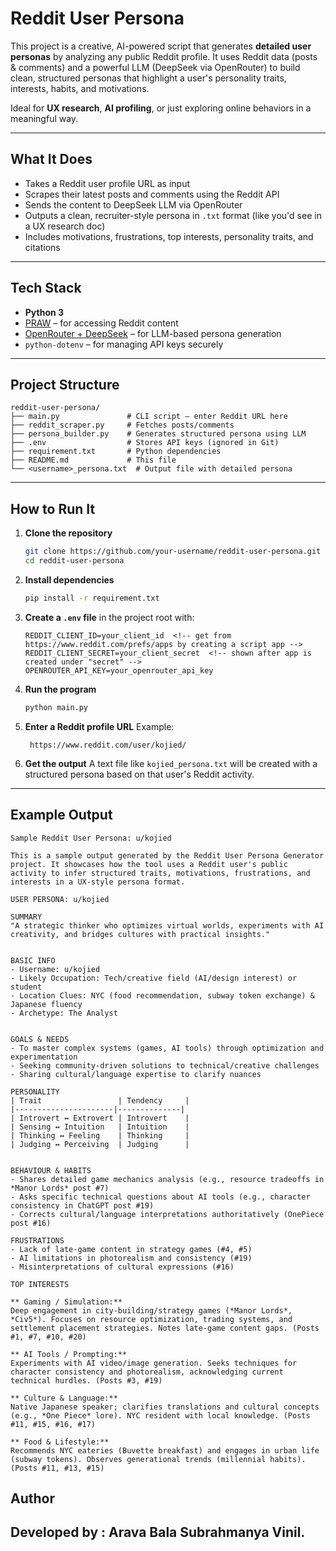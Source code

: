 #  Reddit User Persona 

This project is a creative, AI-powered script that generates **detailed user personas** by analyzing any public Reddit profile. It uses Reddit data (posts & comments) and a powerful LLM (DeepSeek via OpenRouter) to build clean, structured personas that highlight a user's personality traits, interests, habits, and motivations.

Ideal for **UX research**, **AI profiling**, or just exploring online behaviors in a meaningful way.

---

##  What It Does

-  Takes a Reddit user profile URL as input  
-  Scrapes their latest posts and comments using the Reddit API  
-  Sends the content to DeepSeek LLM via OpenRouter  
-  Outputs a clean, recruiter-style persona in `.txt` format (like you'd see in a UX research doc)  
-  Includes motivations, frustrations, top interests, personality traits, and citations

---

##  Tech Stack

- **Python 3**
- [PRAW](https://praw.readthedocs.io/) – for accessing Reddit content
- [OpenRouter + DeepSeek](https://openrouter.ai) – for LLM-based persona generation
- `python-dotenv` – for managing API keys securely

---

##  Project Structure

```
reddit-user-persona/
├── main.py               # CLI script – enter Reddit URL here
├── reddit_scraper.py     # Fetches posts/comments
├── persona_builder.py    # Generates structured persona using LLM
├── .env                  # Stores API keys (ignored in Git)
├── requirement.txt       # Python dependencies
├── README.md             # This file 
└── <username>_persona.txt  # Output file with detailed persona
```

---

##  How to Run It

1. **Clone the repository**
   ```bash
   git clone https://github.com/your-username/reddit-user-persona.git
   cd reddit-user-persona
   ```

2. **Install dependencies**
   ```bash
   pip install -r requirement.txt
   ```

3. **Create a `.env` file** in the project root with:
   ```env
   REDDIT_CLIENT_ID=your_client_id  <!-- get from https://www.reddit.com/prefs/apps by creating a script app -->
   REDDIT_CLIENT_SECRET=your_client_secret  <!-- shown after app is created under "secret" -->
   OPENROUTER_API_KEY=your_openrouter_api_key
   ```

4. **Run the program**
   ```bash
   python main.py
   ```

5. **Enter a Reddit profile URL**
   Example:
   ```
    https://www.reddit.com/user/kojied/
   ```

6. **Get the output**
   A text file like `kojied_persona.txt` will be created with a structured persona based on that user's Reddit activity.

---

##  Example Output

```
Sample Reddit User Persona: u/kojied

This is a sample output generated by the Reddit User Persona Generator project. It showcases how the tool uses a Reddit user's public activity to infer structured traits, motivations, frustrations, and interests in a UX-style persona format.

USER PERSONA: u/kojied

SUMMARY  
"A strategic thinker who optimizes virtual worlds, experiments with AI creativity, and bridges cultures with practical insights."


BASIC INFO
- Username: u/kojied  
- Likely Occupation: Tech/creative field (AI/design interest) or student  
- Location Clues: NYC (food recommendation, subway token exchange) & Japanese fluency  
- Archetype: The Analyst


GOALS & NEEDS
- To master complex systems (games, AI tools) through optimization and experimentation  
- Seeking community-driven solutions to technical/creative challenges  
- Sharing cultural/language expertise to clarify nuances

PERSONALITY
| Trait                 | Tendency     |
|----------------------|--------------|
| Introvert ↔ Extrovert | Introvert    |
| Sensing ↔ Intuition   | Intuition    |
| Thinking ↔ Feeling    | Thinking     |
| Judging ↔ Perceiving  | Judging      |


BEHAVIOUR & HABITS
- Shares detailed game mechanics analysis (e.g., resource tradeoffs in *Manor Lords* post #7)  
- Asks specific technical questions about AI tools (e.g., character consistency in ChatGPT post #19)  
- Corrects cultural/language interpretations authoritatively (OnePiece post #16)

FRUSTRATIONS
- Lack of late-game content in strategy games (#4, #5)  
- AI limitations in photorealism and consistency (#19)  
- Misinterpretations of cultural expressions (#16)

TOP INTERESTS

** Gaming / Simulation:**  
Deep engagement in city-building/strategy games (*Manor Lords*, *Civ5*). Focuses on resource optimization, trading systems, and settlement placement strategies. Notes late-game content gaps. (Posts #1, #7, #10, #20)

** AI Tools / Prompting:**  
Experiments with AI video/image generation. Seeks techniques for character consistency and photorealism, acknowledging current technical hurdles. (Posts #3, #19)

** Culture & Language:**  
Native Japanese speaker; clarifies translations and cultural concepts (e.g., *One Piece* lore). NYC resident with local knowledge. (Posts #11, #15, #16, #17)

** Food & Lifestyle:**  
Recommends NYC eateries (Buvette breakfast) and engages in urban life (subway tokens). Observes generational trends (millennial habits). (Posts #11, #13, #15)

```

## Author
Developed by :
Arava Bala Subrahmanya Vinil.  
---
